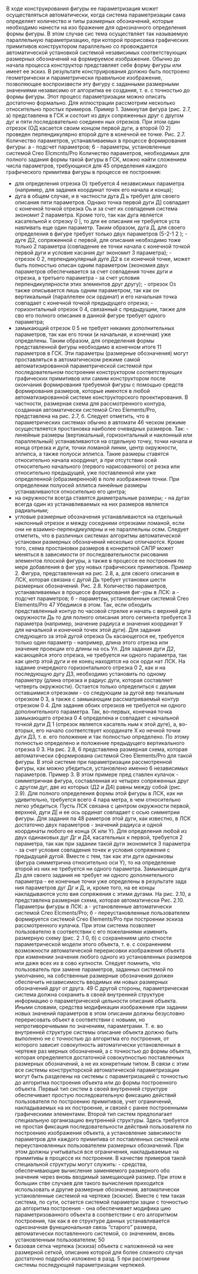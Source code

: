 
В ходе конструирования фигуры ее параметризация может осуществляться автоматически, когда система параметризации сама определяет количество и типы размерных обозначений, которые необходимо нанести на изо
бражение для однозначного определения формы фигуры. В этом случае сис
тема осуществляет так называемую параллельную параметризацию, при которой прорисовка графических примитивов конструктором параллельно со
провождается автоматической установкой системой независимых соответствующих размерных обозначений на формируемое изображение.
Обычно до начала процесса конструктор представляет себе форму фигуры или имеет ее эскиз. В результате конструирования должно быть построено геометрически и параметрически правильное изображение, позволяющее воспроизвести эту фигуру с заданными размерными значениями независимо 
от алгоритма ее создания, т. е. с точностью до формы фигуры. Этот процесс параметризации можно описать достаточно формально. Для иллюстрации рассмотрим несколько относительно простых примеров.
Пример 1. Замкнутая фигура (рис. 2.7, а) представлена в ГСК и состоит из двух сопряженных друг с другом дуг и пяти последовательно соединен
ных отрезков. При этом один отрезок (ОД касается своим концом первой дуги, а второй (0 2) проведен перпендикулярно второй дуге в конечной ее точке.
Рис. 2.7. Количество параметров, устанавливаемых в процессе формирования фигуры: а - подсчет параметров; 6 - параметры, установленные системой Creo Elcmcnts/Pro
Количество параметров, необходимых для полного задания формы такой 
фигуры в ГСК, можно найти сложением числа параметров, требующихся для
45
определения каждого графического примитива фигуры в процессе ее построения:
- для определения отрезка О) требуется 4 независимых параметра (например, для задания координат точек его начала и конца);
- дуга в общем случае, и в частности дуга Д ь требует для своего описания пяти параметров.
Однако точка первой дуги Д] совпадает с конечной точкой отрезка Оь и за счет их совпадения система экономит 2 параметра. Кроме того, так как дуга является касательной к отрезку 0 |, то для ее описания не требуется уста
навливать еще один параметр. Таким образом, дуга Д, для своего определения в фигуре требует только двух параметров (5-2-1 2 ); - дуге Д2, сопряженной с первой, для описания необходимо тоже только 2 параметра (совпадение ее точки начала с конечной точкой первой дуги и условие касания дуг экономит 3 параметра); - отрезок 0 2, перпендикулярный дуге Д2 в се конечной точке, может 
быть полностью описан одним параметром (экономия двух параметров обеспечивается за счет совпадения точек дуги и отрезка, а третьего параметра - за счет условия перпендикулярности этих элементов друг другу); - отрезок Оз также описывается лишь одним параметром, так как он вертикальный (параллелен оси ординат) и его начальная точка совпадает с конечной точкой предыдущего отрезка; - горизонтальный отрезок 0 4, связанный с предыдущим, также для сво
его полного описания в данной фигуре требует одного параметра;
- замыкающий отрезок 0 5 не требует никаких дополнительных параметров, так как его точки (и начальная, и конечная) уже определены. Таким образом, для определения формы представленной фигуры необходимо в конечном итоге 11 параметров в ГСК. Эти параметры (размерные обозначения) могут проставляться в автоматическом режиме самой автоматизированной параметрической системой при последовательном построении конструктором соответствующих графических примитивов или самим конструктором после окончания формирования требуемой фигуры с помощью 
средств формирования размеров, которые имеются в любой автоматизированной системе конструкторского проектирования. В частности, размерная схема для рассмотренного контура, созданная автоматически системой Сгео 
Elements/Pro, представлена на рис. 2.7, б. Следует отметить, что в параметрических системах обычно в автомати
46
ческом режиме осуществляется простановка наиболее очевидных размеров. Так: - линейные размеры (вертикальный, горизонтальный и наклонный или параллельный) устанавливаются на отдельную точку, точки начала и конца отрезка и дуги, точки ломаной линии, центр окружности, эллипса, а также полуоси эллипса. Такие размеры ставятся относительно начала координат, а 
при отсутствии осей относительно начального (первого нарисованного) от
резка или относительно предыдущей, уже поставленной или уже определенной (образмеренной) в поле изображения точки. При определении полуосей 
эллипса линейные размеры устанавливаются относительно его центра;
- на окружности всегда ставятся диаметральные размеры; - на дугах всегда один из устанавливаемых на них размеров является радиальным;
- угловые размерные обозначения устанавливаются на отдельный наклонный отрезок и между соседними отрезками ломаной, если они не взаимно-перпендикулярны и не параллельны осям. Следует отметить, что в различных системах алгоритмы автоматической установки размерных обозначений несколько отличаются. Кроме того, схема простановки размеров в конкретной САПР может меняться в зависимости от 
последовательности рисования элементов плоской фигуры, а также в процессе ее построения по мере добавления в фиг уру новых графических примитивов. Пример 2. Фигура, представленная на рис. 2.8, а, для своего описания в ЛСК, которая связана с дугой Дь требует установки шести размерных обозначений.
Рис. 2.8. Количество параметров, устанавливаемых в процессе формирования фиг-уры в ЛСК: а - подсчет параметров; б - параметры, установленные системой Creo Elements/Pro
47
Убедимся в этом. Так, если обходить представленный контур по часовой стрелке и начать с верхней дуги окружности Дь то для полного описания 
этого сегмента требуется 3 параметра (например, значение радиуса и значения координат У для начальной и конечной точек этой дуги). Для задания следующего за этой дугой отрезка Оь касающегося ее, требуется только один параметр - например, длина этого отрезка или значение проекции его длины на ось Ул. Для задания дуги Д2, касающейся этого отрезка, не требуется ни 
одного параметра, так как центр этой дуги и ее конец находятся на оси орди
нат ЛСК. На задание очередного горизонтального отрезка 0 2, как и на последующую дугу Д3, необходимо установить по одному параметру (длина отрезка и радиус дуги, которая составляет четверть окружности). Остается только 
определиться с двумя оставшимися отрезками - со следующим за дугой вер
тикальным отрезком 0 3, а также с замыкающим рассматриваемый контур отрезком 0 4. Для задания обоих отрезков не требуется ни одного дополнительного параметра. Так, во-первых, конечная точка замыкающего отрезка 0 4 определена и совпадает с начальной точкой дуги Д 1 (отрезок является касатель
ным к этой дуге), а, во-вторых, его начало соответствует координате X ко
нечной точки дуги Д3, т. е. его положение и так полностью определено. По
этому полностью определено и положение предыдущего вертикального отрезка 0 3. На рис. 2.8, 6 представлена размерная схема, которая автоматически сформирована системой Creo Elements/Pro для такой фигуры. В этой системе при параметризации рассмотренной фигуры, как можно убедиться, установлено именно 6 независимых параметров.
Пример 3. В этом примере пред
ставлен кулачок - симметричная фигура, составленная из четырех сопряженных друг с другом дуг, две из которых (Д2 и Д4) равны между собой (рис. 2.9). Для полного определения формы этой фигуры в ЛСК, как ни удивительно, требуется всего 4 пара
метра, в чем относительно легко убедиться. Пусть ЛСК связана с центром окружности первой, верхней, дуги Д| и ее ось ординат совпадает с осью 
симметрии фигуры. Для задания па
48
раметров этой дуги, как известно, в ЛСК достаточно двух параметров - значений радиуса и одной координаты любого ее конца (X или Y). Для определения любой из двух одинаковых дуг Дг и Д4, касательных к первой, требуется 2 параметра, так как при задании такой дуги экономится 3 параметра - за счет условия совпадения точек и условия сопряжения с предыдущей дугой. Вместе с тем, так как эти дуги одинаковы (фигура симметрична относительно 
оси Y), то на определение второй из них не требуется ни одного параметра.
Замыкающая дуга Дз для своего задания не требует ни одного дополнительного параметра - ее конечные точки уже определены в результате зада
ния параметров дуг Дг и Д, и, кроме того, на ее концы накладываются усло
вия сопряжения с этими дугами. На рис. 2.10, а представлена размерная схема, которая автоматически
Рис. 2.10. Параметры фигуры в ЛСК: а - установленные автоматически системой Сгео Elcments/Pro; б - переустановленные пользователем
формируется системой Сгео Elements/Pro при построении эскиза рассмотренного кулачка. При этом система позволяет пользователю в соответствии с его пожеланиями изменить размерную схему (рис. 2 .1 0, б) с сохранением цело
стности параметрической модели этого объекта, т. е. с сохранением возможности автоматической перерисовки изображения объекта при изменении значения любого одного из установленных размеров или даже всех их в сово
купности. Следует помнить, что пользователь при замене параметров, заданных системой по умолчанию, на собственные размерные обозначения должен обеспечить независимость вводимых им новых размерных обозначений друг 
от друга.
49
С другой стороны, параметрическая система должна сохранить в своей внутренней структуре информацию о параметрической цельности описания объекта. Иными словами, средства модификации изображения при задании 
новых значений параметров в этом описании должны безусловно перерисовать объект в соответствии с новыми, но непротиворечивыми по значениям, параметрами. Т. е. во внутренней структуре системы описание объекта 
должно быть выполнено не с точностью до алгоритма его построения, от которого зависит совокупность автоматически установленных в чертеже раз
мерных обозначений, а с точностью до формы объекта, которая определяется достаточной совокупностью поставленных размерных обозначений, а не их 
конкретным типом. В связи с этим все системы конструкторской автоматической параметризации могут быть разделены на системы с параметризацией с точностью до 
алгоритма построения объекта или до формы построенного объекта. Первый тип систем в своей внутренней структуре обеспечивает простую 
последовательную фиксацию действий пользователя по построению примитивов, учет ограничений, накладываемых на их построение, и связей с ранее 
построенными графическими элементами. Второй тип систем предполагает специальную организацию внутренней 
структуры. Здесь требуется не простая фиксация последовательности действий пользователя по построению изображения объекта, а установление зависимости параметров для каждого примитива от поставленных системой или 
переустановленных пользователем размерных обозначений. При этом должны учитываться все ограничения, накладываемые на примитивы в процессе их построения. В качестве примеров такой специальной структуры могут служить: - средства, обеспечивающие вычисление заменяемого размерного обо
значения через вновь вводимый замещающий размер. При этом в большин
стве случаев для такого вычисления приходится использовать и другие размерные обозначения, автоматически установленные системой на чертеже 
(эскизе). Вместе с тем такая система, по сути, остается системой параметри
зации с точностью до алгоритма построения - она обеспечивает модифика
цию параметризованного объекта в соответствии с его алгоритмом построения, так как в ее структуре данных устанавливается однозначная функциональная связь “старого” размера, автоматически поставленного системой, со 
значением, вновь установленным пользователем;
50
- базовая сетка чертежа (эскиза) объекта с наложенной на нее размерной сеткой, описание которой для более сложного случая достаточно подробно изложено в разд. 5 при рассмотрении системы последующей параметризации 
чертежей.
